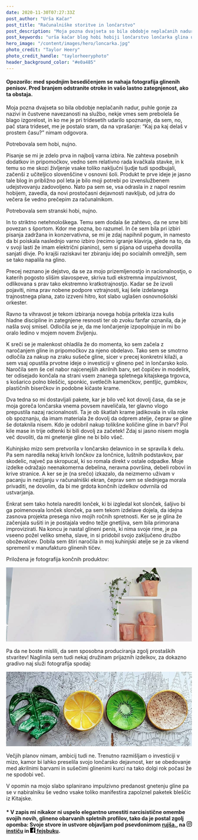 ```yaml
---
date: 2020-11-30T07:27:33Z
post_author: "Urša Kačar"
post_title: "Računalniške storitve in lončarstvo"
post_description: "Moja pozna dvajseta so bila obdobje neplačanih nadur, puhli gonji za nazivi in čustvene navezanosti na službo, nekje vmes sem prebolela še blago izgorelost, in ko me je pri tridesetih udarilo spoznanje, da sem, no, pač stara trideset, me je postalo sram, da na vprašanje: “Kaj pa kaj delaš v prostem času?” nimam odgovora. Potrebovala sem hobi, nujno."
post_keywords: "urša kačar blog hobi hobiji lončarstvo lončarka glina ustvarjanje"
hero_image: "/content/images/hero/loncarka.jpg"
photo_credit: "Taylor Heery"
photo_credit_handle: "taylorheeryphoto"
header_background_color: "#e0a485"
---
```


#### **Opozorilo:** med spodnjim besedičenjem se nahaja fotografija glinenih penisov. Pred branjem odstranite otroke in vašo lastno zategnjenost, ako ta obstaja.

Moja pozna dvajseta so bila obdobje neplačanih nadur, puhle gonje za nazivi in čustvene navezanosti na službo, nekje vmes sem prebolela še blago izgorelost, in ko me je pri tridesetih udarilo spoznanje, da sem, no, pač stara trideset, me je postalo sram, da na vprašanje: “Kaj pa kaj delaš v prostem času?” nimam odgovora.

Potrebovala sem hobi, nujno.

Pisanje se mi je zdelo prva in najbolj varna izbira. Ne zahteva posebnih dodatkov in pripomočkov, vedno sem relativno rada kvačkala stavke, in k temu so me skozi življenje vsake toliko naključni ljudje tudi spodbujali, začenši z učiteljico slovenščine v osnovni šoli. Produkt te prve ideje je jasno tale blog in približno pol leta je bilo moji potrebi po izvenslužbenem udejstvovanju zadovoljeno. Nato pa sem se, vsa odrasla in z napol resnim hobijem, zavedla, da novi prostočasni dejavnosti navkljub, od jutra do večera še vedno prečepim za računalnikom.

Potrebovala sem stranski hobi, nujno.

In to striktno netehnološkega. Temu sem dodala še zahtevo, da ne sme biti povezan s športom. Kdor me pozna, bo razumel. In če sem bila pri izbiri pisanja zadržana in konzervativna, se mi je zdaj napihnil pogum, in namesto da bi poiskala naslednjo varno izbiro (recimo igranje klavirja, glede na to, da v svoji lasti že imam električni pianino), sem si pijana od uspeha dovolila sanjati divje. Po krajši raziskavi ter zbiranju idej po socialnih omrežjih, sem se tako napalila na glino.

Precej neznano je dejstvo, da se za mojo prizemljenostjo in racionalnostjo, o katerih pogosto slišim slavospeve, skriva tudi ekstremna impulzivnost, odlikovana s prav tako ekstremno kratkotrajnostjo. Kadar se že izvoli pojaviti, nima prav nobene podpore vztrajnosti, kaj šele izdelanega trajnostnega plana, zato izzveni hitro, kot slabo uglašen osnovnošolski orkester.

Ravno ta vihravost je tekom izbiranja novega hobija pritekla izza kulis hladne discipline in zategnjene resnosti ter ob zvoku fanfar oznanila, da je našla svoj smisel. Odločila se je, da me lončarjenje izpopolnjuje in mi bo oralo ledino v mojem novem življenju.

K sreči se je malenkost ohladila že do momenta, ko sem začela z naročanjem gline in pripomočkov za njeno obdelavo. Tako sem se smotrno odločila za nakup na zraku sušeče gline, sicer v precej konkretni kilaži, a sem vsaj opustila prvotne ideje o investiciji v glineno peč in lončarsko kolo. Naročila sem še cel nabor najcenejših akrilnih barv, set čopičev in modelirk, ter odisejado končala na strani vsem znanega spletnega kitajskega trgovca, s košarico polno bleščic, sponkic, svetlečih kamenčkov, pentljic, gumbkov, plastičnih biserčkov in podobne kičaste krame.

Dva tedna so mi dostavljali pakete, kar je bilo več kot dovolj časa, da se je moja goreča lončarska vnema povsem naveličala, ter glavno vlogo prepustila nazaj racionalnosti. Ta je ob škatlah krame jadikovala in vila roke ob spoznanju, da imam materiala že dovolj da odprem atelje, čeprav se gline še dotaknila nisem. Kdo je odobril nakup tolikšne količine gline in barv? Pol kile mase in trije odtenki bi bili dovolj za začetek! Zdaj si jasno nisem mogla več dovoliti, da mi gnetenje gline ne bi bilo všeč.

Kuhinjsko mizo sem pretvorila v lončarsko delavnico in se spravila k delu. Pa sem naredila nekaj krivih lončkov za lončnice, luštnih podstavkov, par skodelic, največ pa skropucal, ki so romala direkt v ostale odpadke. Moje izdelke odražajo neenakomerna debelina, neravna površina, debeli robovi in krive stranice. A ker se je (na srečo) izkazalo, da neizmerno uživam v pacanju in nezijanju v računalniški ekran, čeprav sem se slednjega morala privaditi, ne dovolim, da bi me grdota končnih izdelkov odvrnila od ustvarjanja.

Enkrat sem tako hotela narediti lonček, ki bi izgledal kot slonček, šaljivo bi ga poimenovala lonček slonček, pa sem tekom izdelave dojela, da idejna zasnova projekta presega nivo mojih ročnih spretnosti. Ker se je glina že začenjala sušiti in je postajala vedno težje gnetljiva, sem bila primorana improvizirati. Na koncu je nastal glineni penis, ki nima svoje rime, je pa vseeno požel veliko smeha, slave, in si pridobil svojo zaključeno družbo oboževalcev. Dobila sem štiri naročila in moj kuhinjski atelje se je za vikend spremenil v manufakturo glinenih tičev.

Priložena je fotografija končnih produktov:

![](/content/images/blog/mini-cockpot.jpg)

Pa da ne boste mislili, da sem sposobna produciranja zgolj prostaških stvaritev! Naglinila sem tudi nekaj družinam prijaznih izdelkov, za dokazno gradivo naj služi fotografija spodaj:

![](/content/images/blog/mini-loncarka.jpg)

Večjih planov nimam, ambicij tudi ne. Trenutno razmišljam o investiciji v mizo, kamor bi lahko preselila svojo lončarsko dejavnost, ker se obedovanje med akrilnimi barvami in sušečimi glinenimi kurci na tako dolgi rok počasi že ne spodobi več.

V opomin na mojo slabo splanirano impulzivno predanost gnetenju gline pa se v nabiralniku še vedno vsake toliko manifestira zapolznel paketek bleščic iz Kitajske.

#### \* V zapis mi nikakor ni uspelo elegantno umestiti narcisistične omembe svojih novih, glineno obarvanih spletnih profilov, tako da je postal zgolj opomba: Svoje stvore in ustvore objavljam pod psevdonimom **<a target="_blank" rel="noopener noreferrer" href="https://www.instagram.com/rujsa_">rujša.</a>**, na **<a target="_blank" rel="noopener noreferrer" href="https://www.instagram.com/rujsa_"><svg xmlns="http://www.w3.org/2000/svg" width="14" height="14" viewBox="0 0 24 24"><path d="M12 2.163c3.204 0 3.584.012 4.85.07 3.252.148 4.771 1.691 4.919 4.919.058 1.265.069 1.645.069 4.849 0 3.205-.012 3.584-.069 4.849-.149 3.225-1.664 4.771-4.919 4.919-1.266.058-1.644.07-4.85.07-3.204 0-3.584-.012-4.849-.07-3.26-.149-4.771-1.699-4.919-4.92-.058-1.265-.07-1.644-.07-4.849 0-3.204.013-3.583.07-4.849.149-3.227 1.664-4.771 4.919-4.919 1.266-.057 1.645-.069 4.849-.069zm0-2.163c-3.259 0-3.667.014-4.947.072-4.358.2-6.78 2.618-6.98 6.98-.059 1.281-.073 1.689-.073 4.948 0 3.259.014 3.668.072 4.948.2 4.358 2.618 6.78 6.98 6.98 1.281.058 1.689.072 4.948.072 3.259 0 3.668-.014 4.948-.072 4.354-.2 6.782-2.618 6.979-6.98.059-1.28.073-1.689.073-4.948 0-3.259-.014-3.667-.072-4.947-.196-4.354-2.617-6.78-6.979-6.98-1.281-.059-1.69-.073-4.949-.073zm0 5.838c-3.403 0-6.162 2.759-6.162 6.162s2.759 6.163 6.162 6.163 6.162-2.759 6.162-6.163c0-3.403-2.759-6.162-6.162-6.162zm0 10.162c-2.209 0-4-1.79-4-4 0-2.209 1.791-4 4-4s4 1.791 4 4c0 2.21-1.791 4-4 4zm6.406-11.845c-.796 0-1.441.645-1.441 1.44s.645 1.44 1.441 1.44c.795 0 1.439-.645 1.439-1.44s-.644-1.44-1.439-1.44z"/></svg> instiču</a>** in **<a target="_blank" rel="noopener noreferrer" href="https://www.facebook.com/ruj%C5%A1a-100225618531478"><svg xmlns="http://www.w3.org/2000/svg" width="14" height="14" viewBox="0 0 24 24"><path d="M22.675 0h-21.35c-.732 0-1.325.593-1.325 1.325v21.351c0 .731.593 1.324 1.325 1.324h11.495v-9.294h-3.128v-3.622h3.128v-2.671c0-3.1 1.893-4.788 4.659-4.788 1.325 0 2.463.099 2.795.143v3.24l-1.918.001c-1.504 0-1.795.715-1.795 1.763v2.313h3.587l-.467 3.622h-3.12v9.293h6.116c.73 0 1.323-.593 1.323-1.325v-21.35c0-.732-.593-1.325-1.325-1.325z"/></svg> fejsbuku</a>**.
